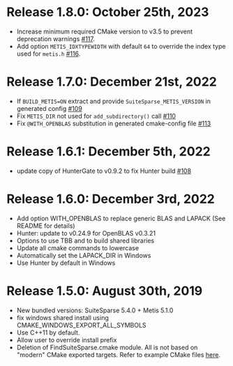 # Release 1.8.0: October 25th, 2023
- Increase minimum required CMake version to v3.5 to prevent deprecation warnings [#117](https://github.com/jlblancoc/suitesparse-metis-for-windows/issues/117).
- Add option `METIS_IDXTYPEWIDTH` with default `64` to override the index type used for `metis.h` [#116](https://github.com/jlblancoc/suitesparse-metis-for-windows/issues/116).

# Release 1.7.0: December 21st, 2022
- If `BUILD_METIS=ON` extract and provide `SuiteSparse_METIS_VERSION` in generated config [#109](https://github.com/jlblancoc/suitesparse-metis-for-windows/issues/109)
- Fix `METIS_DIR` not used for `add_subdirectory()` call [#110](https://github.com/jlblancoc/suitesparse-metis-for-windows/issues/110)
- Fix `@WITH_OPENBLAS` substitution in generated cmake-config file [#113](https://github.com/jlblancoc/suitesparse-metis-for-windows/pull/113)

# Release 1.6.1: December 5th, 2022
- update copy of HunterGate to v0.9.2 to fix Hunter build [#108](https://github.com/jlblancoc/suitesparse-metis-for-windows/pull/108)

# Release 1.6.0: December 3rd, 2022
- Add option WITH_OPENBLAS to replace generic BLAS and LAPACK (See README for details)
- Hunter: update to v0.24.9 for OpenBLAS v0.3.21
- Options to use TBB and to build shared libraries
- Update all cmake commands to lowercase
- Automatically set the LAPACK_DIR in Windows
- Use Hunter by default in Windows


# Release 1.5.0: August 30th, 2019
- New bundled versions: SuiteSparse 5.4.0 + Metis 5.1.0
- fix windows shared install using CMAKE_WINDOWS_EXPORT_ALL_SYMBOLS
- Use C++11 by default.
- Allow user to override install prefix
- Deletion of FindSuiteSparse.cmake module. All is not based on "modern" CMake exported targets. Refer to example CMake files [here](https://github.com/jlblancoc/suitesparse-metis-for-windows/tree/master/example-projects).